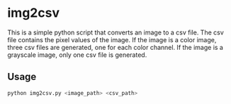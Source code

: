 # img2csv

This is a simple python script that converts an image to a csv file.
The csv file contains the pixel values of the image.
If the image is a color image, three csv files are generated, one for each color channel.
If the image is a grayscale image, only one csv file is generated.

## Usage

```bash
python img2csv.py <image_path> <csv_path>
```
